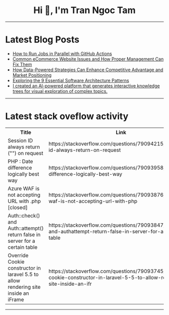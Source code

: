 <h1 align="center">Hi 👋, I'm Tran Ngoc Tam</h1>

---

# Latest Blog Posts 
<!-- BLOG-POST-LIST:START -->
- [How to Run Jobs in Parallel with GitHub Actions](https://dev.to/cicube/how-to-run-jobs-in-parallel-with-github-actions-4png)
- [Common eCommerce Website Issues and How Proper Management Can Fix Them](https://dev.to/angelinajasper/common-ecommerce-website-issues-and-how-proper-management-can-fix-them-3j5d)
- [How Data-Powered Strategies Can Enhance Competitive Advantage and Market Positioning](https://dev.to/marufhossain/how-data-powered-strategies-can-enhance-competitive-advantage-and-market-positioning-1jcg)
- [Exploring the 9 Essential Software Architecture Patterns](https://dev.to/akhil_mittal/exploring-the-9-essential-software-architecture-patterns-2kge)
- [I created an AI-powered platform that generates interactive knowledge trees for visual exploration of complex topics.](https://dev.to/ougai_quantum/i-created-an-ai-powered-platform-that-generates-interactive-knowledge-trees-for-visual-exploration-of-complex-topics-ae0)
<!-- BLOG-POST-LIST:END -->

---

# Latest stack oveflow activity
<table>
  <tr><th>Title</th><th>Link</th></tr>
  <!-- STACKOVERFLOW:START --><tr><td>Session ID always return &lpar;&quot;&quot;&rpar; on request</td><td>https://stackoverflow.com/questions/79094215/session-id-always-return-on-request</td></tr><tr><td>PHP : Date difference logically best way</td><td>https://stackoverflow.com/questions/79093958/php-date-difference-logically-best-way</td></tr><tr><td>Azure WAF is not accepting URL with .php [closed]</td><td>https://stackoverflow.com/questions/79093876/azure-waf-is-not-accepting-url-with-php</td></tr><tr><td>Auth::check&lpar;&rpar; and Auth::attempt&lpar;&rpar; return false in server for a certain table</td><td>https://stackoverflow.com/questions/79093847/authcheck-and-authattempt-return-false-in-server-for-a-certain-table</td></tr><tr><td>Override Cookie constructor in laravel 5.5 to allow rendering site inside an iFrame</td><td>https://stackoverflow.com/questions/79093745/override-cookie-constructor-in-laravel-5-5-to-allow-rendering-site-inside-an-ifr</td></tr><!-- STACKOVERFLOW:END -->
</table>

---


